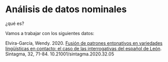 # Análisis de datos nominales
¿qué es?

Vamos a trabajar con los siguientes datos:

Elvira-García, Wendy. 2020. [Fusión de patrones entonativos en variedades lingüísticas en contacto: el caso de las interrogativas del español de León](http://www.sintagma.udl.cat/export/sites/Sintagma/documents/articles_32/Sintagma-32_5.pdf). Sintagma, 32, 71-84. 10.21001/sintagma.2020.32.05
